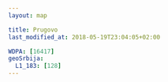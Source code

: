```yaml
---
layout: map

title: Prugovo
last_modified_at: 2018-05-19T23:04:05+02:00

WDPA: [16417]
geoSrbija:
  L1_183: [128]
---
```

